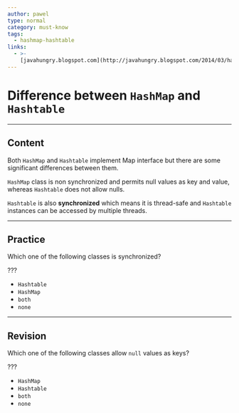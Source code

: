 ```yaml
---
author: pawel
type: normal
category: must-know
tags:
  - hashmap-hashtable
links:
  - >-
    [javahungry.blogspot.com](http://javahungry.blogspot.com/2014/03/hashmap-vs-hashtable-difference-with-example-java-interview-questions.html){website}
---
```


# Difference between `HashMap` and `Hashtable`


---

## Content

Both `HashMap` and `Hashtable` implement Map interface but there are some significant differences between them. 

`HashMap` class is non synchronized and permits null values as key and value, whereas `Hashtable` does not allow nulls.

`Hashtable` is also **synchronized** which means it is thread-safe and `Hashtable` instances can be accessed by multiple threads.


---

## Practice

Which one of the following classes is synchronized?

???

- `Hashtable` 
- `HashMap` 
- `both` 
- `none`


---

## Revision

Which one of the following classes allow `null` values as keys?

???

- `HashMap` 
- `Hashtable` 
- `both` 
- `none`
